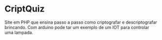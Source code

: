 # CriptQuiz

Site em PHP que ensina passo a passo como criptografar e descriptografar brincando.
Com arduino pode tar um exemplo de um IOT para controlar uma lampada.
